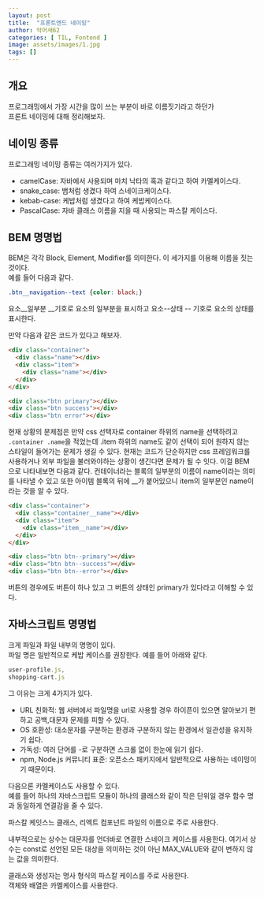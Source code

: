 ```yaml
---
layout: post
title:  "프론트엔드 네이밍"
author: 악어새62
categories: [ TIL, Fontend ]
image: assets/images/1.jpg
tags: []
---
```

## 개요

프로그래밍에서 가장 시간을 많이 쓰는 부분이 바로 이름짓기라고 하던가  
프론트 네이밍에 대해 정리해보자.

## 네이밍 종류

프로그래밍 네이밍 종류는 여러가지가 있다.
* camelCase: 자바에서 사용되며 마치 낙타의 혹과 같다고 하여 카멜케이스다.
* snake_case: 뱀처럼 생겼다 하여 스네이크케이스다.
* kebab-case: 케밥처럼 생겼다고 하여 케밥케이스다.
* PascalCase: 자바 클래스 이름을 지을 때 사용되는 파스칼 케이스다.

## BEM 명명법

BEM은 각각 Block, Element, Modifier를 의미한다. 이 세가지를 이용해 이름을 짓는 것이다.  
예를 들어 다음과 같다. 
```css
.btn__navigation--text {color: black;}
```

요소__일부분 __기호로 요소의 일부분을 표시하고 요소--상태 -- 기호로 요소의 상태를 표시한다.  

만약 다음과 같은 코드가 있다고 해보자.
```html
<div class="container">
  <div class="name"></div>
  <div class="item">
    <div class="name"></div>
  </div>
</div>

<div class="btn primary"></div>
<div class="btn success"></div>
<div class="btn error"></div>
```
현재 상황의 문제점은 만약 css 선택자로 container 하위의 name을 선택하려고 `.container .name`을 적었는데 .item 하위의 name도 같이 선택이 되어 원하지 않는 스타일이 들어가는 문제가 생길 수 있다. 현재는 코드가 단순하지만 css 프레임워크를 사용하거나 외부 파일을 불러와야하는 상황이 생긴다면 문제가 될 수 잇다.
이걸 BEM 으로 나타내보면 다음과 같다.
컨테이너라는 블록의 일부분의 이름이 name이라는 의미를 나타낼 수 있고 또한 아이템 블록의 뒤에 __가 붙어있으니 item의 일부분인 name이라는 것을 알 수 있다.
```html
<div class="container">
  <div class="container__name"></div>
  <div class="item">
    <div class="item__name"></div>
  </div>
</div>

<div class="btn btn--primary"></div>
<div class="btn btn--success"></div>
<div class="btn btn--error"></div>
```

버튼의 경우에도 버튼이 하나 있고 그 버튼의 상태인 primary가 있다라고 이해할 수 있다.

## 자바스크립트 명명법

크게 파일과 파일 내부의 명명이 있다.  
파일 명은 일반적으로 케밥 케이스를 권장한다. 예를 들어 아래와 같다.
```js
user-profile.js,
shopping-cart.js
```
그 이유는 크게 4가지가 있다.
* URL 친화적: 웹 서버에서 파일명을 url로 사용할 경우 하이픈이 있으면 알아보기 편하고 공백,대문자 문제를 피할 수 있다.
* OS 호환성: 대소문자를 구분하는 환경과 구분하지 않는 환경에서 일관성을 유지하기 쉽다.
* 가독성: 여러 단어를 -로 구분하면 스크롤 없이 한눈에 읽기 쉽다.
* npm, Node.js 커뮤니티 표준: 오픈소스 패키지에서 일반적으로 사용하는 네이밍이기 때문이다.

다음으론 카멜케이스도 사용할 수 있다.  
예를 들어 하나의 자바스크립트 모듈이 하나의 클래스와 같이 작은 단위일 경우 함수 명과 동일하게 연결감을 줄 수 있다.

파스칼 케잇스느 클래스, 리엑트 컴포넌트 파일의 이름으로 주로 사용한다. 

내부적으로는 상수는 대문자를 언더바로 연결한 스네이크 케이스를 사용한다. 여기서 상수는 const로 선언된 모든 대상을 의미하는 것이 아닌 MAX_VALUE와 같이 변하지 않는 값을 의미한다.

클래스와 생성자는 명사 형식의 파스칼 케이스를 주로 사용한다.  
객체와 배열은 카멜케이스를 사용한다.